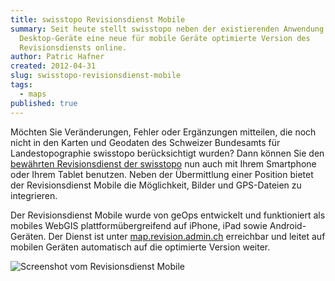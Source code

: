 ```yaml
---
title: swisstopo Revisionsdienst Mobile
summary: Seit heute stellt swisstopo neben der existierenden Anwendung für
  Desktop-Geräte eine neue für mobile Geräte optimierte Version des
  Revisionsdiensts online.
author: Patric Hafner
created: 2012-04-31
slug: swisstopo-revisionsdienst-mobile
tags:
  - maps
published: true
---
```

Möchten Sie Veränderungen, Fehler oder Ergänzungen mitteilen, die noch nicht in den Karten und Geodaten des Schweizer Bundesamts für Landestopographie swisstopo berücksichtigt wurden? Dann können Sie den [bewährten Revisionsdienst der swisstopo](http://www.swisstopo.admin.ch/internet/swisstopo/de/home/apps/revatlas.html) nun auch mit Ihrem Smartphone oder Ihrem Tablet benutzen. Neben der Übermittlung einer Position bietet der Revisionsdienst Mobile die Möglichkeit, Bilder und GPS-Dateien zu integrieren.

Der Revisionsdienst Mobile wurde von geOps entwickelt und funktioniert als mobiles WebGIS plattformübergreifend auf iPhone, iPad sowie Android-Geräten. Der Dienst ist unter [map.revision.admin.ch](http://map.revision.admin.ch/) erreichbar und leitet auf mobilen Geräten automatisch auf die optimierte Version weiter.

![Screenshot vom Revisionsdienst Mobile](/images/blog/swisstopo-revisionsdienst-mobile/mfm_products_screenshot.png)